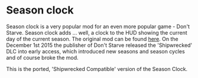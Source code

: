 # Season clock

Season clock is a very popular mod for an even more popular game - Don't Starve. Season clock adds ... well, a clock to the HUD showing the current day of the current season.
The original mod can be found [here](http://forums.kleientertainment.com/topic/39296-mod-season-clock/). On the December 1st 2015 the publisher of Don't Starve released the 
'Shipwrecked' DLC into early access, which introduced new seasons and season cycles and of course broke the mod. 

This is the ported, 'Shipwrecked Compatible' version of the Season Clock.